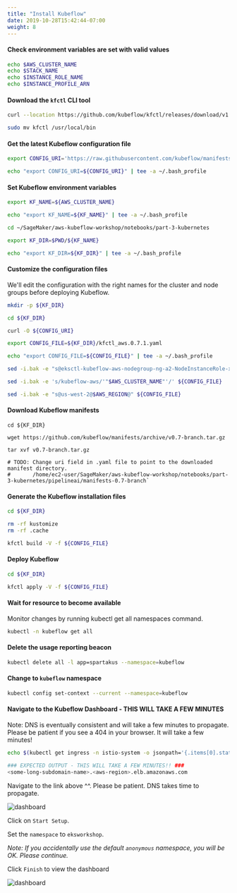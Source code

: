 ```yaml
---
title: "Install Kubeflow"
date: 2019-10-28T15:42:44-07:00
weight: 8 
---
```


#### Check environment variables are set with valid values

```bash
echo $AWS_CLUSTER_NAME
echo $STACK_NAME
echo $INSTANCE_ROLE_NAME
echo $INSTANCE_PROFILE_ARN
```

#### Download the `kfctl` CLI tool
```bash
curl --location https://github.com/kubeflow/kfctl/releases/download/v1.0-rc.1/kfctl_v1.0-rc.1-0-g963c787_linux.tar.gz | tar xz

sudo mv kfctl /usr/local/bin

```

#### Get the latest Kubeflow configuration file
```bash
export CONFIG_URI='https://raw.githubusercontent.com/kubeflow/manifests/v0.7-branch/kfdef/kfctl_aws.0.7.1.yaml'

echo "export CONFIG_URI=${CONFIG_URI}" | tee -a ~/.bash_profile

```

#### Set Kubeflow environment variables 

```bash
export KF_NAME=${AWS_CLUSTER_NAME}

echo "export KF_NAME=${KF_NAME}" | tee -a ~/.bash_profile
```

```bash
cd ~/SageMaker/aws-kubeflow-workshop/notebooks/part-3-kubernetes

export KF_DIR=$PWD/${KF_NAME}

echo "export KF_DIR=${KF_DIR}" | tee -a ~/.bash_profile

```

#### Customize the configuration files
We'll edit the configuration with the right names for the cluster and node groups before deploying Kubeflow.

```bash
mkdir -p ${KF_DIR}

cd ${KF_DIR}

curl -O ${CONFIG_URI}

export CONFIG_FILE=${KF_DIR}/kfctl_aws.0.7.1.yaml

echo "export CONFIG_FILE=${CONFIG_FILE}" | tee -a ~/.bash_profile

sed -i.bak -e "s@eksctl-kubeflow-aws-nodegroup-ng-a2-NodeInstanceRole-xxxxxxx@$INSTANCE_ROLE_NAME@" ${CONFIG_FILE}

sed -i.bak -e 's/kubeflow-aws/'"$AWS_CLUSTER_NAME"'/' ${CONFIG_FILE}

sed -i.bak -e "s@us-west-2@$AWS_REGION@" ${CONFIG_FILE}

```

#### Download Kubeflow manifests

```
cd ${KF_DIR}

wget https://github.com/kubeflow/manifests/archive/v0.7-branch.tar.gz

tar xvf v0.7-branch.tar.gz

# TODO: Change uri field in .yaml file to point to the downloaded manifest directory. 
#       /home/ec2-user/SageMaker/aws-kubeflow-workshop/notebooks/part-3-kubernetes/pipelineai/manifests-0.7-branch` 

```


#### Generate the Kubeflow installation files
```bash
cd ${KF_DIR}

rm -rf kustomize
rm -rf .cache

kfctl build -V -f ${CONFIG_FILE}

```


#### Deploy Kubeflow
```bash
cd ${KF_DIR}

kfctl apply -V -f ${CONFIG_FILE}

```

#### Wait for resource to become available

Monitor changes by running kubectl get all namespaces command.
```bash
kubectl -n kubeflow get all

```

#### Delete the usage reporting beacon
```bash
kubectl delete all -l app=spartakus --namespace=kubeflow

```

#### Change to `kubeflow` namespace
```bash
kubectl config set-context --current --namespace=kubeflow

```

#### Navigate to the Kubeflow Dashboard - THIS WILL TAKE A FEW MINUTES
Note:  DNS is eventually consistent and will take a few minutes to propagate.  Please be patient if you see a 404 in your browser.  It will take a few minutes!

```bash
echo $(kubectl get ingress -n istio-system -o jsonpath='{.items[0].status.loadBalancer.ingress[0].hostname}')

### EXPECTED OUTPUT - THIS WILL TAKE A FEW MINUTES!! ###
<some-long-subdomain-name>.<aws-region>.elb.amazonaws.com 

```

Navigate to the link above ^^.  Please be patient.  DNS takes time to propagate.

![dashboard](/images/kubeflow/dashboard-welcome.png)

Click on `Start Setup`.

Set the `namespace` to `eksworkshop`.

_Note:  If you accidentally use the default `anonymous` namespace, you will be OK.  Please continue._

Click `Finish` to view the dashboard

![dashboard](/images/kubeflow/dashboard-first-look.png)
